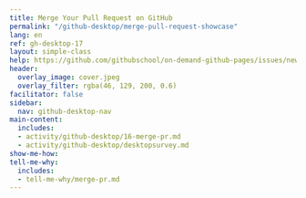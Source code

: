 ```yaml
---
title: Merge Your Pull Request on GitHub
permalink: "/github-desktop/merge-pull-request-showcase"
lang: en
ref: gh-desktop-17
layout: simple-class
help: https://github.com/githubschool/on-demand-github-pages/issues/new?title=I%20need%20help&body=Describe%20what%20you%20need%20help%20with%20here.&labels=Help%20Wanted
header:
  overlay_image: cover.jpeg
  overlay_filter: rgba(46, 129, 200, 0.6)
facilitator: false
sidebar:
  nav: github-desktop-nav
main-content:
  includes:
  - activity/github-desktop/16-merge-pr.md
  - activity/github-desktop/desktopsurvey.md
show-me-how: 
tell-me-why:
  includes:
  - tell-me-why/merge-pr.md
---
```


